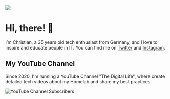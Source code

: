![](https://imagedelivery.net/yG07CmQlapjZ95zez0HJMA/f5bd0eb1-6515-409d-274a-f3cd0afa4b00/public)

# Hi, there! 👋
I’m Christian, a 35 years old tech enthusiast from Germany, and I love to inspire and educate people in IT. You can find me on [Twitter](https://twitter.com/christian_tdl) and [Instagram](https://www.instagram.com/christian_tdl/).

## My YouTube Channel

Since 2020, I'm running a YouTube Channel "The Digital Life", where create detailed tech videos about my Homelab and share my best practices. 

![YouTube Channel Subscribers](https://img.shields.io/youtube/channel/subscribers/UCZNhwA1B5YqiY1nLzmM0ZRg?label=Watch%20me%20on%20YouTube&logo=youtube&logoColor=red&style=flat)

